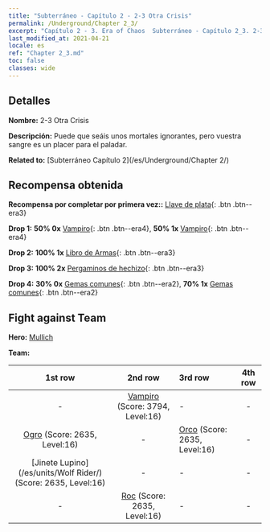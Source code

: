 ```yaml
---
title: "Subterráneo - Capítulo 2 - 2-3 Otra Crisis"
permalink: /Underground/Chapter 2_3/
excerpt: "Capítulo 2 - 3. Era of Chaos  Subterráneo - Capítulo 2_3. 2-3 Otra Crisis"
last_modified_at: 2021-04-21
locale: es
ref: "Chapter 2_3.md"
toc: false
classes: wide
---
```


## Detalles

 **Nombre:** 2-3 Otra Crisis

 **Descripción:** Puede que seáis unos mortales ignorantes, pero vuestra sangre es un placer para el paladar.

 **Related to:** [Subterráneo Capítulo 2](/es/Underground/Chapter 2/)

## Recompensa obtenida

 **Recompensa por completar por primera vez::** [Llave de plata](/es/Items/con_693/){: .btn .btn--era3}

 **Drop 1:** **50% 0x** [Vampiro](/es/Items/unt_211/){: .btn .btn--era4}, **50% 1x** [Vampiro](/es/Items/unt_211/){: .btn .btn--era4}

 **Drop 2:** **100% 1x** [Libro de Armas](/es/Items/mat_18/){: .btn .btn--era3}

 **Drop 3:** **100% 2x** [Pergaminos de hechizo](/es/Items/con_694/){: .btn .btn--era3}

 **Drop 4:** **30% 0x** [Gemas comunes](/es/Items/mat_10/){: .btn .btn--era2}, **70% 1x** [Gemas comunes](/es/Items/mat_10/){: .btn .btn--era2}


## Fight against Team
 **Hero:** [Mullich](/es/heroes/Mullich/)

 **Team:**


  | 1st row | 2nd row | 3rd row | 4th row |
  |:----:|:----:|:----|:----:|
  | - | [Vampiro](/es/units/Vampire/) (Score: 3794, Level:16)  | - | - |
  | [Ogro](/es/units/Ogre/) (Score: 2635, Level:16)  | - | [Orco](/es/units/Orc/) (Score: 2635, Level:16)  | - |
  | [Jinete Lupino](/es/units/Wolf Rider/) (Score: 2635, Level:16)  | - | - | - |
  | - | [Roc](/es/units/Roc/) (Score: 2635, Level:16)  | - | - |


